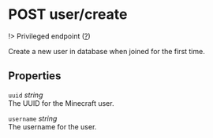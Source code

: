 # <span class="badge badge-light">POST</span> <span class="badge badge-light">user/create</span>

!> Privileged endpoint ([?](privileged.md))

Create a new user in database when joined for the first time.

## Properties

`uuid` *string*  
The UUID for the Minecraft user.

`username` *string*  
The username for the user.

